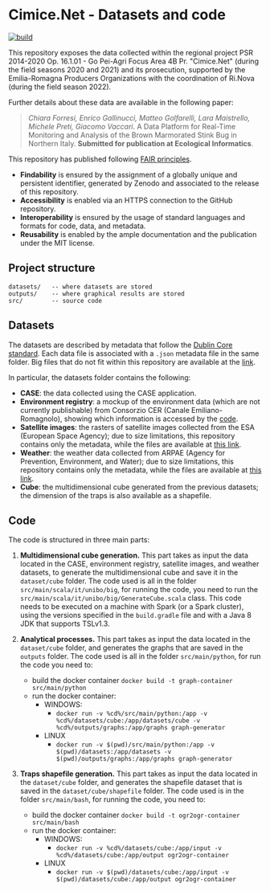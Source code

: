 # Cimice.Net - Datasets and code

[![build](https://github.com/big-unibo/experimental-project/actions/workflows/build.yml/badge.svg)](https://github.com/big-unibo/experimental-project/actions/workflows/build.yml)

This repository exposes the data collected within the regional project PSR 2014-2020 Op. 16.1.01 - Go Pei-Agri Focus Area 4B Pr. "Cimice.Net" (during the field seasons 2020 and 2021) and its prosecution, supported by the Emilia-Romagna Producers Organizations with the coordination of Ri.Nova (during the field season 2022).

Further details about these data are available in the following paper:

> *Chiara Forresi, Enrico Gallinucci, Matteo Golfarelli, Lara Maistrello, Michele Preti, Giacomo Vaccari*. A Data Platform for Real-Time Monitoring and Analysis of the Brown Marmorated Stink Bug in Northern Italy. **Submitted for publication at Ecological Informatics**.

This repository has published following [FAIR principles](https://www.go-fair.org/fair-principles/).

- **Findability** is ensured by the assignment of a globally unique and persistent identifier, generated by Zenodo and associated to the release of this repository.
- **Accessibility** is enabled via an HTTPS connection to the GitHub repository.
- **Interoperability** is ensured by the usage of standard languages and formats for code, data, and metadata.
- **Reusability** is enabled by the ample documentation and the publication under the MIT license.

## Project structure

    datasets/   -- where datasets are stored
    outputs/    -- where graphical results are stored
    src/        -- source code

## Datasets

The datasets are described by metadata that follow the [Dublin Core standard](https://www.dublincore.org/).
Each data file is associated with a `.json` metadata file in the same folder.
Big files that do not fit within this repository
are available at the [link](https://big.csr.unibo.it/downloads/stink-bug/datasets/).

In particular, the datasets folder contains the following:

- **CASE**: the data collected using the CASE application.
- **Environment registry**: a mockup of the environment data (which are not currently publishable) from Consorzio CER (Canale Emiliano-Romagnolo), showing which information is accessed by the [code](#code).
- **Satellite images**: the rasters of satellite images collected from the ESA (European Space Agency); due to size limitations, this repository contains only the metadata, while the files are available at [this link](https://big.csr.unibo.it/downloads/stink-bug/datasets/satellite/).
- **Weather**: the weather data collected from ARPAE (Agency for Prevention, Environment, and Water); due to size limitations, this repository contains only the metadata, while the files are available at [this link](https://big.csr.unibo.it/downloads/stink-bug/datasets/weather/).
- **Cube**: the multidimensional cube generated from the previous datasets; the dimension of the traps is also available as a shapefile.


## Code

The code is structured in three main parts:

1. **Multidimensional cube generation.**
   This part takes as input the data located in the CASE, environment registry, satellite images,
   and weather datasets,
   to generate the multidimensional cube and save it in the `dataset/cube` folder.
   The code used is all in the folder `src/main/scala/it/unibo/big`,
   for running the code, you need to run the `src/main/scala/it/unibo/big/GenerateCube.scala` class.
   This code needs to be executed on a machine with Spark (or a Spark cluster),
   using the versions specified in the `build.gradle` file and with a Java 8 JDK that supports TSLv1.3. 
2. **Analytical processes.**
   This part takes as input the data located in the `dataset/cube` folder,
   and generates the graphs that are saved in the `outputs` folder.
   The code used is all in the folder `src/main/python`, for run the code you need to:
    - build the docker container `docker build -t graph-container src/main/python`
    - run the docker container:
        - WINDOWS:
            - `docker run -v %cd%/src/main/python:/app -v %cd%/datasets/cube:/app/datasets/cube -v %cd%/outputs/graphs:/app/graphs graph-generator`
        - LINUX
            - `docker run -v $(pwd)/src/main/python:/app -v $(pwd)/datasets:/app/datasets -v $(pwd)/outputs/graphs:/app/graphs graph-generator`
3. **Traps shapefile generation.**
   This part takes as input the data located in the `dataset/cube` folder, and generates the shapefile dataset that is
   saved in the `dataset/cube/shapefile` folder.
   The code used is in the folder `src/main/bash`, for running the code, you need to:

    - build the docker container `docker build -t ogr2ogr-container src/main/bash`
    - run the docker container:
        - WINDOWS:
            - `docker run -v %cd%/datasets/cube:/app/input -v %cd%/datasets/cube:/app/output ogr2ogr-container`
        - LINUX
            - `docker run -v $(pwd)/datasets/cube:/app/input -v $(pwd)/datasets/cube:/app/output ogr2ogr-container`